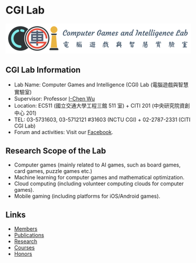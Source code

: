 # CGI Lab

<div class="row"><img src="assets/logo+text.svg" class="col-12 col-lg-6"></div>

## CGI Lab Information

- Lab Name: Computer Games and Intelligence (CGI) Lab (電腦遊戲與智慧實驗室)
- Supervisor: Professor [I-Chen Wu][icwu]
- Location: EC511 (國立交通大學工程三館 511 室) + CITI 201 (中央研究院資創中心 201)
- TEL: 03-5731603, 03-5712121 #31603 (NCTU CGI) + 02-2787-2331 (CITI CGI Lab)
- Forum and activities: Visit our [Facebook][cgilab_fb].

## Research Scope of the Lab

- Computer games (mainly related to AI games, such as board games, card games, puzzle games etc.)
- Machine learning for computer games and mathematical optimization.
- Cloud computing (including volunteer computing clouds for computer games).
- Mobile gaming (including platforms for iOS/Android games).

## Links

- [Members][members]
- [Publications][publications]
- [Research][research]
- [Courses][course]
- [Honors][honors]

[icwu]: https://icwu307.github.io/icwu.github.io/
[cgilab_fb]: https://www.facebook.com/lab.cgi.7
[members]: members.html
[publications]: https://icwu307.github.io/icwu.github.io/publications.html
[research]: https://icwu307.github.io/icwu.github.io/research.html
[course]: https://icwu307.github.io/icwu.github.io/courses.html
[honors]: https://icwu307.github.io/icwu.github.io/honors.html
